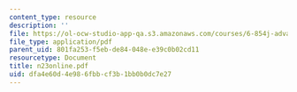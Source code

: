 ```yaml
---
content_type: resource
description: ''
file: https://ol-ocw-studio-app-qa.s3.amazonaws.com/courses/6-854j-advanced-algorithms-fall-2005/dfa4e60d4e986fbbcf3b1bb0b0dc7e27_n23online.pdf
file_type: application/pdf
parent_uid: 801fa253-f5eb-de84-048e-e39c0b02cd11
resourcetype: Document
title: n23online.pdf
uid: dfa4e60d-4e98-6fbb-cf3b-1bb0b0dc7e27
---
```

